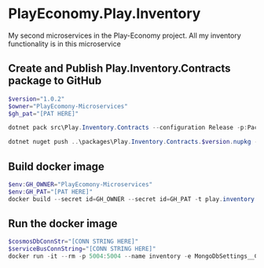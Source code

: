 # PlayEconomy.Play.Inventory

My second microservices in the Play-Economy project. All my inventory functionality is in this microservice

## Create and Publish Play.Inventory.Contracts package to GitHub

```powershell
$version="1.0.2"
$owner="PlayEcomony-Microservices"
$gh_pat="[PAT HERE]"

dotnet pack src\Play.Inventory.Contracts --configuration Release -p:PackageVersion=$version -p:RepositoryUrl=https://github.com/$owner/Play.Inventory -o ..\packages

dotnet nuget push ..\packages\Play.Inventory.Contracts.$version.nupkg --api-key $gh_pat --source "github"
```

## Build docker image

```powershell
$env:GH_OWNER="PlayEcomony-Microservices"
$env:GH_PAT="[PAT HERE]"
docker build --secret id=GH_OWNER --secret id=GH_PAT -t play.inventory:$version . 
```

## Run the docker image

```powershell
$cosmosDbConnStr="[CONN STRING HERE]"
$serviceBusConnString="[CONN STRING HERE]"
docker run -it --rm -p 5004:5004 --name inventory -e MongoDbSettings__ConnectionString=$cosmosDbConnStr -e ServiceBusSettings__ConnectionString=$serviceBusConnString -e ServiceSettings__MessageBroker="SERVICEBUS" --network playinfra_default play.inventory:$version
```
